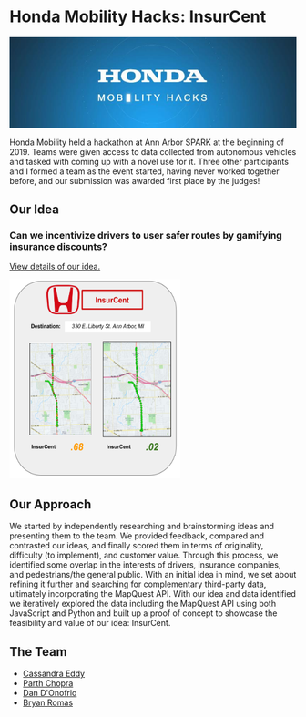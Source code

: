 # Honda Mobility Hacks: InsurCent

<img src="content/hack_header.jpg" alt="Banner from Honda Mobility Hacks event"/>

Honda Mobility held a hackathon at Ann Arbor SPARK at the beginning of 2019. Teams were given access to data collected from autonomous vehicles and tasked with coming up with a novel use for it. Three other participants and I formed a team as the event started, having never worked together before, and our submission was awarded first place by the judges!

## Our Idea
### Can we incentivize drivers to user safer routes by gamifying insurance discounts?

[View details of our idea.](https://github.com/Bcromas/honda_mobility_hacks/blob/master/content/InsurCent.pdf)

<img src="content/hack_insurcent.png" width="300" height="350" alt="Mock-up of route-planning screen for InsurCent"/>

## Our Approach
We started by independently researching and brainstorming ideas and presenting them to the team. We provided feedback, compared and contrasted our ideas, and finally scored them in terms of originality, difficulty (to implement), and customer value. Through this process, we identified some overlap in the interests of drivers, insurance companies, and pedestrians/the general public. With an initial idea in mind, we set about refining it further and searching for complementary third-party data, ultimately incorporating the MapQuest API. With our idea and data identified we iteratively explored the data including the MapQuest API using both JavaScript and Python and built up a proof of concept to showcase the feasibility and value of our idea: InsurCent.  

## The Team
* [Cassandra Eddy](https://www.linkedin.com/in/cassandra-eddy-885a40112/)
* [Parth Chopra](https://www.linkedin.com/in/parth-chopra-b7414068/)
* [Dan D'Onofrio](https://www.linkedin.com/in/dan-d-onofrio-769697170/)
* [Bryan Romas](https://www.linkedin.com/in/bryan-romas/)
